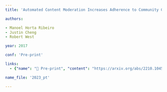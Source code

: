 ```yaml
---
title: 'Automated Content Moderation Increases Adherence to Community Guidelines'

authors:

- Manoel Horta Ribeiro
- Justin Cheng
- Robert West

year: 2017

conf: 'Pre-print'

links:
  - {"name": "📄 Pre-print", "content": "https://arxiv.org/abs/2210.10454"}

name_file: '2023_pt'

---
```

